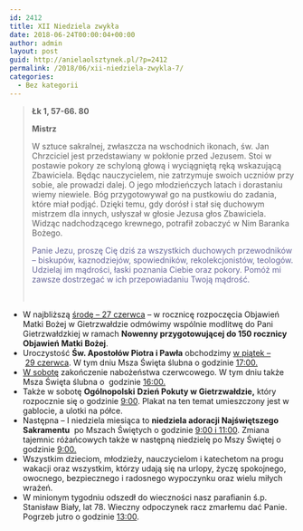 ```yaml
---
id: 2412
title: XII Niedziela zwykła
date: 2018-06-24T00:00:04+00:00
author: admin
layout: post
guid: http://anielaolsztynek.pl/?p=2412
permalink: /2018/06/xii-niedziela-zwykla-7/
categories:
  - Bez kategorii
---
```

> **Łk 1, 57-66. 80**
> 
> **Mistrz**
> 
> W sztuce sakralnej, zwłaszcza na wschodnich ikonach, św. Jan Chrzciciel jest przedstawiany w pokłonie przed Jezusem. Stoi w postawie pokory ze schyloną głową i wyciągniętą ręką wskazującą Zbawiciela. Będąc nauczycielem, nie zatrzymuje swoich uczniów przy sobie, ale prowadzi dalej. O jego młodzieńczych latach i dorastaniu wiemy niewiele. Bóg przygotowywał go na pustkowiu do zadania, które miał podjąć. Dzięki temu, gdy dorósł i stał się duchowym mistrzem dla innych, usłyszał w głosie Jezusa głos Zbawiciela. Widząc nadchodzącego krewnego, potrafił zobaczyć w Nim Baranka Bożego.
> 
> <span style="color: #666699;">Panie Jezu, proszę Cię dziś za wszystkich duchowych przewodników &#8211; biskupów, kaznodziejów, spowiedników, rekolekcjonistów, teologów. Udzielaj im mądrości, łaski poznania Ciebie oraz pokory. Pomóż mi zawsze dostrzegać w ich przepowiadaniu Twoją mądrość.</span>
> 
> &nbsp;

  * W najbliższą <span style="text-decoration: underline;">środę &#8211; 27 czerwca</span> &#8211; w rocznicę rozpoczęcia Objawień Matki Bożej w Gietrzwałdzie odmówimy wspólnie modlitwę do Pani Gietrzwałdzkiej w ramach **Nowenny przygotowującej do 150 rocznicy Objawień Matki Bożej**.
  * Uroczystość **Św. Apostołów Piotra i Pawła** obchodzimy <span style="text-decoration: underline;">w piątek –</span> <span style="text-decoration: underline;">29 czerwca</span>. W tym dniu Msza Święta ślubna o godzinie <span style="text-decoration: underline;">17:00.</span>
  * <span style="text-decoration: underline;">W sobotę</span> zakończenie nabożeństwa czerwcowego. W tym dniu także Msza Święta ślubna o  godzinie <span style="text-decoration: underline;">16:00.</span>
  * Także w sobotę **Ogólnopolski** **Dzień Pokuty w Gietrzwałdzie,** który rozpocznie się o godzinie <span style="text-decoration: underline;">9:00</span>. Plakat na ten temat umieszczony jest w gablocie, a ulotki na półce.
  * Następna – I niedziela miesiąca to **niedziela adoracji Najświętszego** **Sakramentu**  po Mszach Świętych o godzinie <span style="text-decoration: underline;">9:00 i 11:00</span>. Zmiana tajemnic różańcowych także w następną niedzielę po Mszy Świętej o godzinie <span style="text-decoration: underline;">9:00.</span>
  * Wszystkim dzieciom, młodzieży, nauczycielom i katechetom na progu wakacji oraz wszystkim, którzy udają się na urlopy, życzę spokojnego, owocnego, bezpiecznego i radosnego wypoczynku oraz wielu miłych wrażeń.
  * W minionym tygodniu odszedł do wieczności nasz parafianin ś.p. Stanisław Biały, lat 78. Wieczny odpoczynek racz zmarłemu dać Panie. Pogrzeb jutro o godzinie <span style="text-decoration: underline;">13:00</span>.